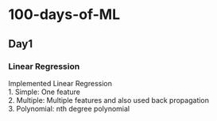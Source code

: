# 100-days-of-ML

## Day1
### Linear Regression
  Implemented Linear Regression\
    1. Simple: One feature\
    2. Multiple: Multiple features and also used back propagation\
    3. Polynomial: nth degree polynomial
